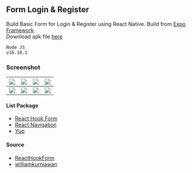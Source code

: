 ## Form Login & Register ##

Build Basic Form for Login & Register using React Native. Build from [Expo Framework](https://expo.dev/).  
Download apk file [here](https://www.dropbox.com/s/3s3v3le9newaz05)

```
Node JS
v16.18.1
```

### Screenshot ###
| ![](https://images2.imgbox.com/3b/8e/K4EqiZDa_o.jpg) | ![](https://images2.imgbox.com/76/6f/cXf7GfpR_o.jpg) | ![](https://images2.imgbox.com/da/9b/Lu4ZyXbw_o.jpg) | ![](https://images2.imgbox.com/71/02/mNoaVoAe_o.jpg) |
| :---: | :---: | :---: | :---: |
| ![](https://images2.imgbox.com/79/38/U10OTUWn_o.jpg) | ![](https://images2.imgbox.com/73/2e/oBW4ctun_o.jpg) | ![](https://images2.imgbox.com/5d/a8/hppUelma_o.jpg) | ![](https://images2.imgbox.com/f5/96/AwzmUcOS_o.jpg) |

#### List Package ####
- [React Hook Form](https://react-hook-form.com/)
- [React Navigation](https://reactnavigation.org/)
- [Yup](https://github.com/jquense/yup)

#### Source ####
- [ReactHookForm](https://react-hook-form.com/get-started#ReactNative)
- [williamkurniawan](https://www.williamkurniawan.com/blog/building-a-simple-login-form-in-react-native-using-react-hook-form)

